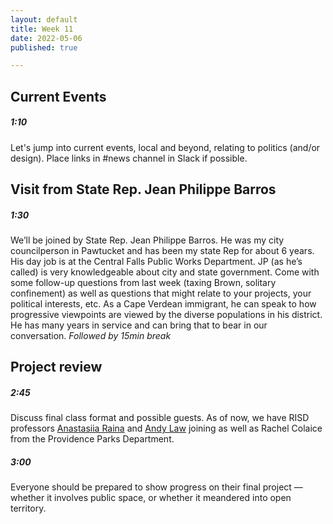 ```yaml
---
layout: default
title: Week 11
date: 2022-05-06
published: true

---
```




## Current Events

##### 1:10

Let's jump into current events, local and beyond, relating to politics (and/or design). Place links in #news channel in Slack if possible. 

## Visit from State Rep. Jean Philippe Barros

##### 1:30

We’ll be joined by State Rep. Jean Philippe Barros. He was my city councilperson in Pawtucket and has been my state Rep for about 6 years. His day job is at the Central Falls Public Works Department. JP (as he’s called) is very knowledgeable about city and state government. Come with some follow-up questions from last week (taxing Brown, solitary confinement) as well as questions that might relate to your projects, your political interests, etc. As a Cape Verdean immigrant, he can speak to how progressive viewpoints are viewed by the diverse populations in his district. He has many years in service and can bring that to bear in our conversation.
*Followed by 15min break*

## Project review 

##### 2:45

Discuss final class format and possible guests. As of now, we have RISD professors [Anastasiia Raina](https://www.risd.edu/academics/graphic-design/faculty/anastasiia-raina) and [Andy Law](https://www.risd.edu/academics/industrial-design/faculty/andy-law) joining as well as Rachel Colaice from the Providence Parks Department.

##### 3:00

Everyone should be prepared to show progress on their final project — whether it involves public space, or whether it meandered into open territory.